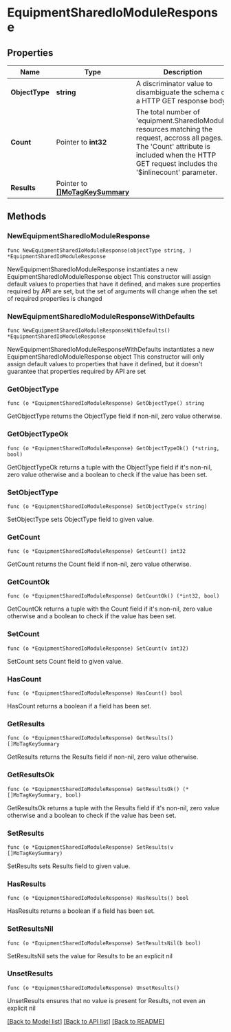 # EquipmentSharedIoModuleResponse

## Properties

Name | Type | Description | Notes
------------ | ------------- | ------------- | -------------
**ObjectType** | **string** | A discriminator value to disambiguate the schema of a HTTP GET response body. | 
**Count** | Pointer to **int32** | The total number of &#39;equipment.SharedIoModule&#39; resources matching the request, accross all pages. The &#39;Count&#39; attribute is included when the HTTP GET request includes the &#39;$inlinecount&#39; parameter. | [optional] 
**Results** | Pointer to [**[]MoTagKeySummary**](MoTagKeySummary.md) |  | [optional] 

## Methods

### NewEquipmentSharedIoModuleResponse

`func NewEquipmentSharedIoModuleResponse(objectType string, ) *EquipmentSharedIoModuleResponse`

NewEquipmentSharedIoModuleResponse instantiates a new EquipmentSharedIoModuleResponse object
This constructor will assign default values to properties that have it defined,
and makes sure properties required by API are set, but the set of arguments
will change when the set of required properties is changed

### NewEquipmentSharedIoModuleResponseWithDefaults

`func NewEquipmentSharedIoModuleResponseWithDefaults() *EquipmentSharedIoModuleResponse`

NewEquipmentSharedIoModuleResponseWithDefaults instantiates a new EquipmentSharedIoModuleResponse object
This constructor will only assign default values to properties that have it defined,
but it doesn't guarantee that properties required by API are set

### GetObjectType

`func (o *EquipmentSharedIoModuleResponse) GetObjectType() string`

GetObjectType returns the ObjectType field if non-nil, zero value otherwise.

### GetObjectTypeOk

`func (o *EquipmentSharedIoModuleResponse) GetObjectTypeOk() (*string, bool)`

GetObjectTypeOk returns a tuple with the ObjectType field if it's non-nil, zero value otherwise
and a boolean to check if the value has been set.

### SetObjectType

`func (o *EquipmentSharedIoModuleResponse) SetObjectType(v string)`

SetObjectType sets ObjectType field to given value.


### GetCount

`func (o *EquipmentSharedIoModuleResponse) GetCount() int32`

GetCount returns the Count field if non-nil, zero value otherwise.

### GetCountOk

`func (o *EquipmentSharedIoModuleResponse) GetCountOk() (*int32, bool)`

GetCountOk returns a tuple with the Count field if it's non-nil, zero value otherwise
and a boolean to check if the value has been set.

### SetCount

`func (o *EquipmentSharedIoModuleResponse) SetCount(v int32)`

SetCount sets Count field to given value.

### HasCount

`func (o *EquipmentSharedIoModuleResponse) HasCount() bool`

HasCount returns a boolean if a field has been set.

### GetResults

`func (o *EquipmentSharedIoModuleResponse) GetResults() []MoTagKeySummary`

GetResults returns the Results field if non-nil, zero value otherwise.

### GetResultsOk

`func (o *EquipmentSharedIoModuleResponse) GetResultsOk() (*[]MoTagKeySummary, bool)`

GetResultsOk returns a tuple with the Results field if it's non-nil, zero value otherwise
and a boolean to check if the value has been set.

### SetResults

`func (o *EquipmentSharedIoModuleResponse) SetResults(v []MoTagKeySummary)`

SetResults sets Results field to given value.

### HasResults

`func (o *EquipmentSharedIoModuleResponse) HasResults() bool`

HasResults returns a boolean if a field has been set.

### SetResultsNil

`func (o *EquipmentSharedIoModuleResponse) SetResultsNil(b bool)`

 SetResultsNil sets the value for Results to be an explicit nil

### UnsetResults
`func (o *EquipmentSharedIoModuleResponse) UnsetResults()`

UnsetResults ensures that no value is present for Results, not even an explicit nil

[[Back to Model list]](../README.md#documentation-for-models) [[Back to API list]](../README.md#documentation-for-api-endpoints) [[Back to README]](../README.md)


